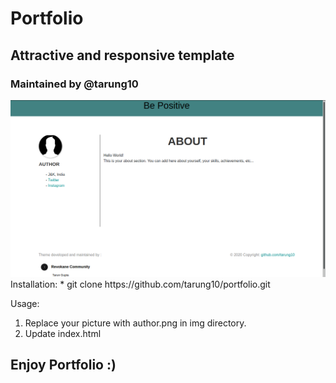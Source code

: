 # Portfolio
## Attractive and responsive template
### Maintained by @tarung10
<img src="screenshot.png">
<br>
Installation:
   * git clone https://github.com/tarung10/portfolio.git
   
Usage:
   1. Replace your picture with author.png in img directory.
   2. Update index.html
   
## Enjoy Portfolio :)
